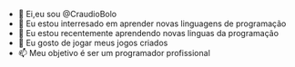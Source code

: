 - 👋 Ei,eu sou @CraudioBolo
- 👀 Eu estou interresado em aprender novas linguagens de programação
- 🌱 Eu estou recentemente aprendendo novas linguas da programação
- 💞️ Eu gosto de jogar meus jogos criados
- 📫 Meu objetivo é ser um programador profissional

<!---
CraudinhoBolo/CraudinhoBolo is a ✨ special ✨ repository because its `README.md` (this file) appears on your GitHub profile.
You can click the Preview link to take a look at your changes.
--->
